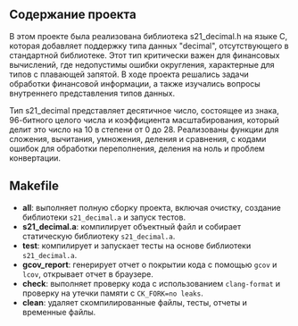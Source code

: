 ## Содержание проекта

В этом проекте была реализована библиотека s21_decimal.h на языке C, которая добавляет поддержку типа данных "decimal", отсутствующего в стандартной библиотеке. Этот тип критически важен для финансовых вычислений, где недопустимы ошибки округления, характерные для типов с плавающей запятой. В ходе проекта решались задачи обработки финансовой информации, а также изучались вопросы внутреннего представления типов данных.

Тип s21_decimal представляет десятичное число, состоящее из знака, 96-битного целого числа и коэффициента масштабирования, который делит это число на 10 в степени от 0 до 28. Реализованы функции для сложения, вычитания, умножения, деления и сравнения, с кодами ошибок для обработки переполнения, деления на ноль и проблем конвертации.

## Makefile

- **all**: выполняет полную сборку проекта, включая очистку, создание библиотеки `s21_decimal.a` и запуск тестов.
- **s21_decimal.a**: компилирует объектный файл и собирает статическую библиотеку `s21_decimal.a`.
- **test**: компилирует и запускает тесты на основе библиотеки `s21_decimal.a`.
- **gcov_report**: генерирует отчет о покрытии кода с помощью `gcov` и `lcov`, открывает отчет в браузере.
- **check**: выполняет проверку кода с использованием `clang-format` и проверку на утечки памяти с `CK_FORK=no leaks`.
- **clean**: удаляет скомпилированные файлы, тесты, отчеты и временные файлы.


